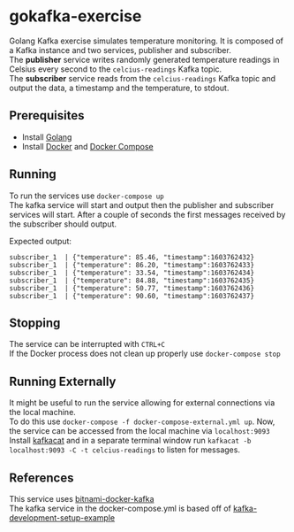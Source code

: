 # gokafka-exercise
Golang Kafka exercise simulates temperature monitoring. It is composed of a Kafka instance and two services, publisher and subscriber.  
The **publisher** service writes randomly generated temperature readings in Celsius every second to the `celcius-readings` Kafka topic.  
The **subscriber** service reads from the `celcius-readings` Kafka topic and output the data, a timestamp and the temperature, to stdout.  

## Prerequisites
- Install [Golang](https://golang.org/doc/install)
- Install [Docker](https://www.docker.com/get-started#h_installation) and [Docker Compose](https://docs.docker.com/compose/install/#install-compose)

## Running 
To run the services use `docker-compose up`  
The kafka service will start and output then the publisher and subscriber services will start. After a couple of seconds
the first messages received by the subscriber should output.  

Expected output:  
```
subscriber_1  | {"temperature": 85.46, "timestamp":1603762432}
subscriber_1  | {"temperature": 86.20, "timestamp":1603762433}
subscriber_1  | {"temperature": 33.54, "timestamp":1603762434}
subscriber_1  | {"temperature": 84.88, "timestamp":1603762435}
subscriber_1  | {"temperature": 50.77, "timestamp":1603762436}
subscriber_1  | {"temperature": 90.60, "timestamp":1603762437}
```

## Stopping
The service can be interrupted with `CTRL+C`  
If the Docker process does not clean up properly use `docker-compose stop`

## Running Externally
It might be useful to run the service allowing for external connections via the local machine.  
To do this use `docker-compose -f docker-compose-external.yml up`. Now, the service can be accessed from the local machine via `localhost:9093`  
Install [kafkacat](https://github.com/edenhill/kafkacat#install) and in a separate terminal window run `kafkacat -b localhost:9093 -C -t celcius-readings` to listen for messages.

## References
This service uses [bitnami-docker-kafka](https://github.com/bitnami/bitnami-docker-kafka)  
The kafka service in the docker-compose.yml is based off of [kafka-development-setup-example](https://github.com/bitnami/bitnami-docker-kafka#kafka-development-setup-example)  

